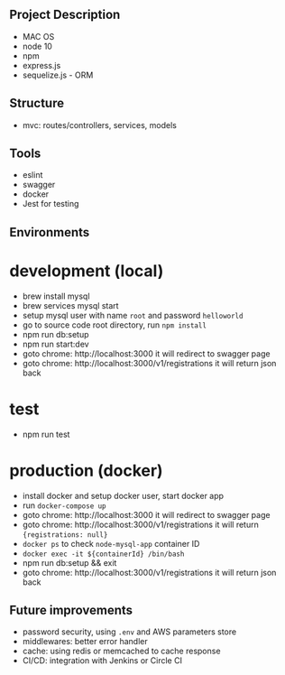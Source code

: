 ## Project Description
- MAC OS
- node 10
- npm
- express.js
- sequelize.js - ORM

## Structure
- mvc: routes/controllers, services, models

## Tools
- eslint
- swagger
- docker 
- Jest for testing

## Environments
# development (local)
- brew install mysql
- brew services mysql start
- setup mysql user with name `root` and password `helloworld`
- go to source code root directory, run `npm install`
- npm run db:setup
- npm run start:dev
- goto chrome: http://localhost:3000 it will redirect to swagger page
- goto chrome: http://localhost:3000/v1/registrations it will return json back 

# test
- npm run test

# production (docker)
- install docker and setup docker user, start docker app
- run `docker-compose up`
- goto chrome: http://localhost:3000 it will redirect to swagger page
- goto chrome: http://localhost:3000/v1/registrations it will return `{registrations: null}` 
- `docker ps` to check `node-mysql-app` container ID 
- `docker exec -it ${containerId} /bin/bash`
- npm run db:setup && exit 
- goto chrome: http://localhost:3000/v1/registrations it will return json back

## Future improvements
- password security, using `.env` and AWS parameters store
- middlewares: better error handler
- cache: using redis or memcached to cache response 
- CI/CD: integration with Jenkins or Circle CI

